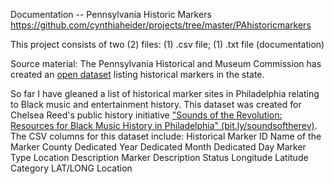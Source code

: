 Documentation -- Pennsylvania Historic Markers
https://github.com/cynthiaheider/projects/tree/master/PAhistoricmarkers

This project consists of two (2) files: (1) .csv file; (1) .txt file (documentation)

Source material: The Pennsylvania Historical and Museum Commission has created an [open dataset](https://data.pa.gov/Government-Efficiency-Citizen-Engagement/Pennsylvania-Historical-Markers-Historical-and-Mus/xt8f-pzzz) listing historical markers in the state.

So far I have gleaned a list of historical marker sites in Philadelphia relating to Black music and entertainment history. This dataset was created for Chelsea Reed's public history initiative ["Sounds of the Revolution: Resources for Black Music History in Philadelphia" (bit.ly/soundsoftherev)](http://bit.ly/soundsoftherev). The CSV columns for this dataset include:
Historical Marker ID
Name of the Marker
County
Dedicated Year
Dedicated Month
Dedicated Day
Marker Type
Location Description
Marker Description
Status
Longitude
Latitude
Category
LAT/LONG Location

